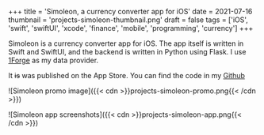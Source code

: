 +++
title = 'Simoleon, a currency converter app for iOS'
date = 2021-07-16
thumbnail = 'projects-simoleon-thumbnail.png'
draft = false
tags = ['iOS', 'swift', 'swiftUI', 'xcode', 'finance', 'mobile', 'programming', 'currency']
+++

Simoleon is a currency converter app for iOS. The app itself is written in Swift and 
SwiftUI, and the backend is written in Python using Flask. I use 
[1Forge](https://1forge.com) as my data provider.

It ~~is~~ was published on the App Store. You can find the code in my 
[Github](https://github.com/denniscmartin/simoleon)

![Simoleon promo image]({{< cdn >}}projects-simoleon-promo.png{{< /cdn >}})

![Simoleon app screenshots]({{< cdn >}}projects-simoleon-app.png{{< /cdn >}})

